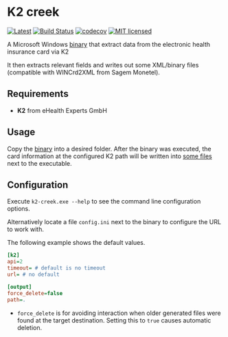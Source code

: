 # K2 creek

[![Latest](https://img.shields.io/github/release/eHealthExperts/k2-creek.svg?label=latest)](https://github.com/eHealthExperts/k2-creek/releases/latest)
[![Build Status](https://github.com/eHealthExperts/k2-creek/workflows/Test/badge.svg)](https://github.com/eHealthExperts/k2-creek/actions)
[![codecov](https://codecov.io/gh/eHealthExperts/k2-creek/branch/master/graph/badge.svg)](https://codecov.io/gh/eHealthExperts/k2-creek)
[![MIT licensed](https://img.shields.io/badge/license-MIT-blue.svg)](./LICENSE)

A Microsoft Windows [binary](https://github.com/eHealthExperts/k2-creek/releases/latest) that extract data from the electronic health insurance card via K2

It then extracts relevant fields and writes out some XML/binary files (compatible with WINCrd2XML from Sagem Monetel).

## Requirements

* **K2** from eHealth Experts GmbH

## Usage

Copy the [binary](https://github.com/eHealthExperts/k2-creek/releases/latest) into a desired folder. After the binary was executed, the card information at the configured K2 path will be written into [some files](tests/writer) next to the executable.

## Configuration

Execute `k2-creek.exe --help` to see the command line configuration options.

Alternatively locate a file `config.ini` next to the binary to configure the URL to work with.

The following example shows the default values.

```ini
[k2]
api=2
timeout= # default is no timeout
url= # no default

[output]
force_delete=false
path=.
```

* `force_delete` is for avoiding interaction when older generated files were found at the target destination. Setting this to `true` causes automatic deletion.
